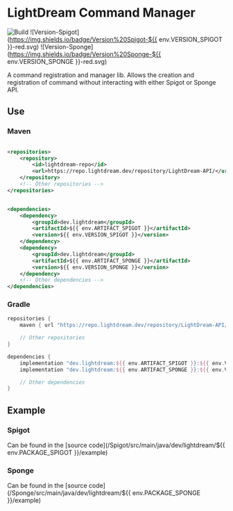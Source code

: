 # LightDream Command Manager

![Build](../../actions/workflows/build.yml/badge.svg)
![Version-Spigot](https://img.shields.io/badge/Version%20Spigot-${{ env.VERSION_SPIGOT }}-red.svg)
![Version-Sponge](https://img.shields.io/badge/Version%20Sponge-${{ env.VERSION_SPONGE }}-red.svg)

A command registration and manager lib. Allows the creation and registration of command without interacting with either
Spigot or Sponge API.

## Use

### Maven

```xml

<repositories>
    <repository>
        <id>lightdream-repo</id>
        <url>https://repo.lightdream.dev/repository/LightDream-API/</url>
    </repository>
    <!-- Other repositories -->
</repositories>
```

```xml

<dependencies>
    <dependency>
        <groupId>dev.lightdream</groupId>
        <artifactId>${{ env.ARTIFACT_SPIGOT }}</artifactId>
        <version>${{ env.VERSION_SPIGOT }}</version>
    </dependency>
    <dependency>
        <groupId>dev.lightdream</groupId>
        <artifactId>${{ env.ARTIFACT_SPONGE }}</artifactId>
        <version>${{ env.VERSION_SPONGE }}</version>
    </dependency>
    <!-- Other dependencies -->
</dependencies>
```

### Gradle

```groovy
repositories {
    maven { url "https://repo.lightdream.dev/repository/LightDream-API/" }

    // Other repositories
}

dependencies {
    implementation "dev.lightdream:${{ env.ARTIFACT_SPIGOT }}:${{ env.VERSION_SPIGOT }}"
    implementation "dev.lightdream:${{ env.ARTIFACT_SPONGE }}:${{ env.VERSION_SPONGE }}"

    // Other dependencies
}
```

## Example

### Spigot

Can be found in the [source code](/Spigot/src/main/java/dev/lightdream/${{ env.PACKAGE_SPIGOT }}/example)

### Sponge

Can be found in the [source code](/Sponge/src/main/java/dev/lightdream/${{ env.PACKAGE_SPONGE }}/example)

